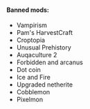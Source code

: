 #### Banned mods:
- Vampirism
- Pam's HarvestCraft
- Croptopia
- Unusual Prehistory
- Auqaculture 2
- Forbidden and arcanus
- Dot coin
- Ice and Fire
- Upgraded netherite
- Cobblemon
- Pixelmon